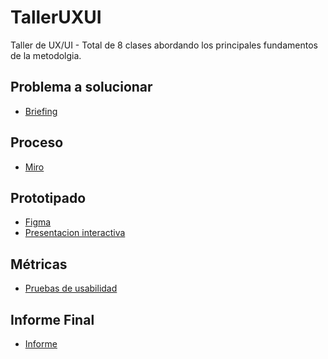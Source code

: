 # TallerUXUI
Taller de UX/UI - Total de 8 clases abordando los principales fundamentos de la metodolgia. 

## Problema a solucionar 
- [Briefing](https://docs.google.com/presentation/d/1wo90ufckGrT9j7R4vd39HXfoLzsta-vY58x-BeJOISU/edit?usp=sharing)

## Proceso 
- [Miro](https://drive.google.com/file/d/1RqPYWITKUx8Ieq1RXS3_wGGfL-gN8Nqq/view?usp=sharing)

## Prototipado 
- [Figma](https://www.figma.com/file/yCs83pC7aGj8nqtTbTWcrL/C3-%E2%8F%A4-Museos-y-espacios-culturales-Copy)
- [Presentacion interactiva](https://www.figma.com/proto/yCs83pC7aGj8nqtTbTWcrL/C3-%E2%8F%A4-Museos-y-espacios-culturales-(Copy)?node-id=430%3A863&scaling=min-zoom&page-id=430%3A863&starting-point-node-id=622%3A1243&show-proto-sidebar=1)

## Métricas
- [Pruebas de usabilidad](https://docs.google.com/spreadsheets/d/1w0s1nVMaaRT9tOI761NuovkxDPEhKgQ5O248BvBbi08/edit?usp=sharing)

## Informe Final 
- [Informe](https://docs.google.com/document/d/1nyxWb6YXm9apio1d__tkvcNmRJMY6qsBTN8gkevhzBc/edit?usp=sharing)
